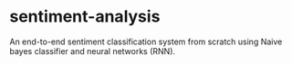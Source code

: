 # sentiment-analysis
An end-to-end sentiment classification system from scratch using Naive bayes classifier and neural networks (RNN).

